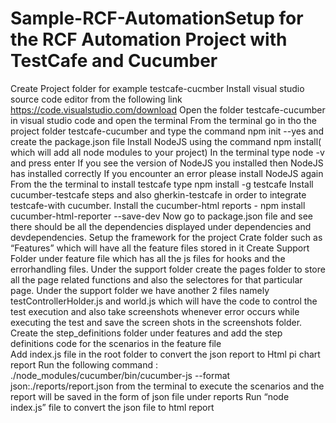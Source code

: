 # Sample-RCF-AutomationSetup for the RCF Automation Project with TestCafe and Cucumber

Create Project folder for example testcafe-cucmber
Install visual studio source code editor from the following link
https://code.visualstudio.com/download
Open the folder testcafe-cucumber in visual studio code and open the terminal
From the terminal go in tho the project folder testcafe-cucumber and type the command 
npm init --yes and create the package.json file
Install NodeJS using the command npm install( which will add all node modules to your project)
In the terminal type node -v and press enter
If you see the version of NodeJS you installed then NodeJS has installed correctly
If you encounter an error please install NodeJS again
From the the terminal to install testcafe type npm install -g testcafe 
Install cucumber-testcafe steps and also gherkin-testcafe in order to integrate testcafe-with cucumber.
Install the cucumber-html reports - npm install cucumber-html-reporter --save-dev
Now go to package.json file and see there should be all the dependencies displayed under dependencies and devdependencies.
Setup the framework for the project
Crate folder such as “Features” which will have all the feature files stored in it
Create Support Folder under feature file which has all the js files for hooks and the errorhandling files.
Under the support folder create the pages folder to store all the page related functions and also the selectores for that particular page.
Under the support folder we have another 2 files namely testControllerHolder.js and world.js which will have the code to control the test execution and also take screenshots whenever error occurs while executing the test and save the screen shots in the screenshots folder.
Create the step_definitions folder under features and add the step definitions code for the scenarios in the feature file  
Add index.js file in the root folder to convert the json report to Html pi chart report
Run the following command :  ./node_modules/cucumber/bin/cucumber-js --format json:./reports/report.json
from the terminal to execute the scenarios and the report  will be saved in the form of json file under reports
Run “node index.js” file to convert the json file to html report
     
  
